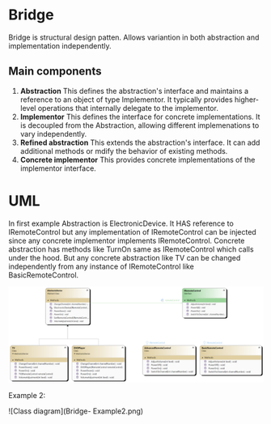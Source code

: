 ﻿# Bridge

Bridge is structural design patten. Allows variantion in both abstraction and implementation independently.

## Main components

1. **Abstraction** This defines the abstraction's interface and maintains a reference to an object of type Implementor.
It typically provides higher-level operations that internally delegate to the implementor.
2. **Implementor** This defines the interface for concrete implementations. It is decoupled from the Abstraction, allowing
different implemenations to vary independently.
3. **Refined abstraction** This extends the abstraction's interface. It can add additional methods or mdify the behavior of existing methods.
4. **Concrete implementor** This provides concrete implementations of the implementor interface. 

# UML 
In first example Abstraction is ElectronicDevice. It HAS reference to IRemoteControl but any implementation of IRemoteControl can
be injected since any concrete implementor implements IRemoteControl. Concrete abstraction has methods like TurnOn same as IRemoteControl
which calls under the hood. But any concrete abstraction like TV can be changed independently from any instance of IRemoteControl like
BasicRemoteControl.

![Class diagram](Bridge.png)

Example 2:

![Class diagram](Bridge- Example2.png)